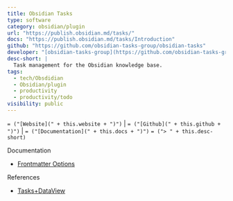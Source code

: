 ```yaml
---
title: Obsidian Tasks
type: software
category: obsidian/plugin
url: "https://publish.obsidian.md/tasks/"
docs: "https://publish.obsidian.md/tasks/Introduction"
github: "https://github.com/obsidian-tasks-group/obsidian-tasks"
developer: "[obsidian-tasks-group](https://github.com/obsidian-tasks-group)"
desc-short: |
  Task management for the Obsidian knowledge base.
tags:
  - tech/Obsdidian
  - Obsidian/plugin
  - productivity
  - productivity/todo
visibility: public
---
```

`= ("[Website](" + this.website + ")")` |  `= ("[Github](" + this.github + ")")` | `= ("[Documentation](" + this.docs + ")")`
`= ("> " + this.desc-short)`

Documentation

- [Frontmatter Options](https://mszturc.github.io/obsidian-advanced-slides/yaml/)

References

- [Tasks+DataView](https://publish.obsidian.md/tasks/Other+Plugins/Dataview)

